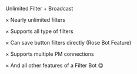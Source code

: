 Unlimited Filter + Broadcast



× Nearly unlimited filters

× Supports all type of filters

× Can save button filters directly (Rose Bot Feature)

× Supports multiple PM connections

× And all other features of a Filter Bot 😋
